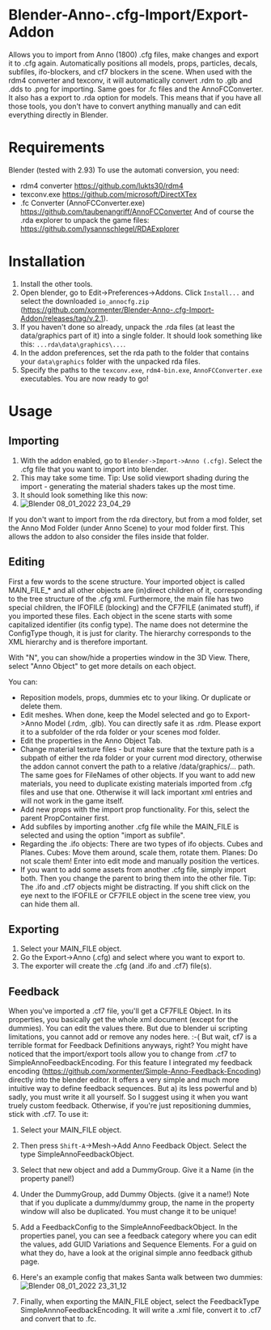 # Blender-Anno-.cfg-Import/Export-Addon
Allows you to import from Anno (1800) .cfg files, make changes and export it to .cfg again.
Automatically positions all models, props, particles, decals, subfiles, ifo-blockers, and cf7 blockers in the scene.
When used with the rdm4 converter and texconv, it will automatically convert .rdm to .glb and .dds to .png for importing. Same goes for .fc files and the AnnoFCConverter. It also has a export to .rda option for models.
This means that if you have all those tools, you don't have to convert anything manually and can edit everything directly in Blender.

# Requirements
Blender (tested with 2.93)
To use the automati conversion, you need:
- rdm4 converter https://github.com/lukts30/rdm4
- texconv.exe https://github.com/microsoft/DirectXTex
- .fc Converter (AnnoFCConverter.exe) https://github.com/taubenangriff/AnnoFCConverter
And of course the .rda explorer to unpack the game files: https://github.com/lysannschlegel/RDAExplorer

# Installation
1. Install the other tools.
2. Open blender, go to Edit->Preferences->Addons. Click `Install...` and select the downloaded `io_annocfg.zip` (https://github.com/xormenter/Blender-Anno-.cfg-Import-Addon/releases/tag/v.2.1).
3. If you haven't done so already, unpack the .rda files (at least the data/graphics part of it) into a single folder. It should look something like this: `...rda\data\graphics\...`.  
4. In the addon preferences, set the rda path to the folder that contains your `data\graphics` folder with the unpacked rda files.
5. Specify the paths to the `texconv.exe`, `rdm4-bin.exe`, `AnnoFCConverter.exe` executables.
You are now ready to go!

# Usage
## Importing 
1. With the addon enabled, go to `Blender->Import->Anno (.cfg)`. Select the .cfg file that you want to import into blender. 
2. This may take some time. Tip: Use solid viewport shading during the import - generating the material shaders takes up the most time. 
3. It should look something like this now:
4. ![Blender 08_01_2022 23_04_29](https://user-images.githubusercontent.com/94999291/148661492-a38178c6-9e5f-49b2-9c3f-404f283c21a0.png)

If you don't want to import from the rda directory, but from a mod folder, set the Anno Mod Folder (under Anno Scene) to your mod folder first. This allows the addon to also consider the files inside that folder.


## Editing
First a few words to the scene structure. Your imported object is called MAIN_FILE_* and all other objects are (in)direct children of it, corresponding to the tree structure of the .cfg xml. Furthermore, the main file has two special children, the IFOFILE (blocking) and the CF7FILE (animated stuff), if you imported these files. 
Each object in the scene starts with some capitalized identifier (its config type). The name does not determine the ConfigType though, it is just for clarity.
The hierarchy corresponds to the XML hierarchy and is  therefore important.

With "N", you can show/hide a properties window in the 3D View. There, select "Anno Object" to get more details on each object. 

You can:
- Reposition models, props, dummies etc to your liking. Or duplicate or delete them.
- Edit meshes. When done, keep the Model selected and go to Export->Anno Model (.rdm, .glb). You can directly safe it as .rdm. Please export it to a subfolder of the rda folder or your scenes mod folder.
- Edit the properties in the Anno Object Tab.
- Change material texture files - but make sure that the texture path is a subpath of either the rda folder or your current mod directory, otherwise the addon cannot convert the path to a relative /data/graphics/... path. The same goes for FileNames of other objects. If you want to add new materials, you need to duplicate existing materials imported from .cfg files and use that one. Otherwise it will lack important xml entries and will not work in the game itself.
- Add new props with the import prop functionality. For this, select the parent PropContainer first.
- Add subfiles by importing another .cfg file while the MAIN_FILE is selected and using the option "import as subfile".
- Regarding the .ifo objects: There are two types of ifo objects. Cubes and Planes. Cubes: Move them around, scale them, rotate them. Planes: Do not scale them! Enter into edit mode and manually position the vertices.
- If you want to add some assets from another .cfg file, simply import both. Then you change the parent to bring them into the other file.
Tip: The .ifo and .cf7 objects might be distracting. If you shift click on the eye next to the IFOFILE or CF7FILE object in the scene tree view, you can hide them all.

## Exporting
1. Select your MAIN_FILE object.
2. Go the Export->Anno (.cfg) and select where you want to export to. 
3. The exporter will create the .cfg (and .ifo and .cf7) file(s).

## Feedback
When you've imported a .cf7 file, you'll get a CF7FILE Object. In its properties, you basically get the whole xml document (except for the dummies). You can edit the values there. But due to blender ui scripting limitations, you cannot add or remove any nodes here. :-( But wait, cf7 is a terrible format for Feedback Definitions anyways, right? 
You might have noticed that the import/export tools allow you to change from .cf7 to SimpleAnnoFeedbackEncoding. For this feature I integrated my feedback encoding (https://github.com/xormenter/Simple-Anno-Feedback-Encoding) directly into the blender editor. It offers a very simple and much more intuitive way to define feedback sequences. But a) its less powerful and b) sadly, you must write it all yourself. So I suggest using it when you want truely custom feedback. Otherwise, if you're just repositioning dummies, stick with .cf7.
To use it:
1. Select your MAIN_FILE object. 
2. Then press `Shift-A`->Mesh->Add Anno Feedback Object. Select the type SimpleAnnoFeedbackObject. 
3. Select that new object and add a DummyGroup. Give it a Name (in the property panel!)
4. Under the DummyGroup, add Dummy Objects. (give it a name!) Note that if you duplicate a dummy/dummy group, the name in the property window will also be duplicated. You must change it to be unique!
5. Add a FeedbackConfig to the SimpleAnnoFeedbackObject. In the properties panel, you can see a feedback category where you can edit the values, add GUID Variations and Sequence Elements. For a guid on what they do, have a look at the original simple anno feedback github page.
6. Here's an example config that makes Santa walk between two dummies:
![Blender 08_01_2022 23_31_12](https://user-images.githubusercontent.com/94999291/148662128-756104d4-bf6d-4ce1-8b38-347f6136be44.png)

7. Finally, when exporting the MAIN_FILE object, select the FeedbackType SimpleAnnnoFeedbackEncoding. It will write a .xml file, convert it to .cf7 and convert that to .fc. 

